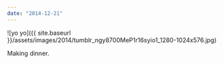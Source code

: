 ```yaml
---
date: "2014-12-21"
---
```


![yo yo]({{ site.baseurl }}/assets/images/2014/tumblr_ngy8700MeP1r16syio1_1280-1024x576.jpg)

Making dinner.
